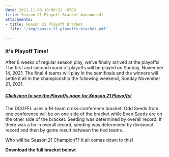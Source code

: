 ```yaml
---
date: 2021-11-08 10:00:22 -0500
title: Season 21 Playoff Bracket Announced!
attachments:
- title: Season 21 Playoff Bracket
  file: "/img/season-21-playoffs-bracket.pdf"

---
```

### It's Playoff Time!

After 8 weeks of regular season play, we've finally arrived at the playoffs!  The first and second round of playoffs will be played on Sunday, November 14, 2021.  The final 4 teams will play in the semifinals and the winners will settle it all in the championship the following weekend, Sunday November 21, 2021.

##### [Click here to see the Playoffs page for Season 21 Playoffs!](https://dcgffl.org/season-21-playoffs/ "S21 Playoffs")

The DCGFFL uses a 16-team cross-conference bracket.  Odd Seeds from one conference will be on one side of the bracket while Even Seeds are on the other side of the bracket. Seeding was determined by overall record. If there was a tie in overall record, seeding was determined by divisional record and then by game result between the tied teams.

Who will be Season 21 Champion??  It all comes down to this! 

**Download the full bracket below:**